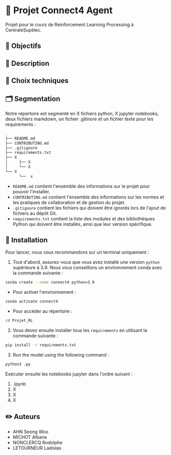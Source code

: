 # 🎰 Projet Connect4 Agent 
Projet pour le cours de Reinforcement Learning Processing à CentraleSupélec. 

## 🎯 Objectifs

## :page_facing_up: Description


## 🤔 Choix techniques

## :card_index_dividers: Segmentation
Notre répertoire est segmenté en X fichiers python, X jupyter notebooks, deux fichiers markdown, un fichier .gitinore et un fichier texte pour les requirements :

```bash 
.
├── README.md
├── CONTRIBUTING.md
├── .gitignore
├── requirements.txt 
├── X
│     ├── X
│     └── X
└── X
      └──  x

```

- ``README.md`` contient l'ensemble des informations sur le projet pour pouvoir l'installer.
- ``CONTRIBUTING.md`` contient l'ensemble des informations sur les normes et les pratiques de collaboration et de gestion du projet.
- ``.gitignore`` contient les fichiers qui doivent être ignorés lors de l'ajout de fichiers au dépôt Git.
- ``requirements.txt`` contient la liste des modules et des bibliothèques Python qui doivent être installés, ainsi que leur version spécifique.

## :wrench: Installation
Pour lancer, nous vous recommandons sur un terminal uniquement :

1. Tout d'abord, assurez-vous que vous avez installé une version `python` supérieure à 3.9. Nous vous conseillons un environnement conda avec la commande suivante : 
```bash
conda create --name connect4 python=3.9
```
- Pour activer l'environnement :
```bash
conda activate connect4
```
- Pour accéder au répertoire : 
```bash
cd Projet_RL
```

2. Vous devez ensuite installer tous les `requirements` en utilisant la commande suivante :
```bash
pip install -r requirements.txt
```
3. Run the model using the following command :
```bash
python3 .py
```

Exécuter ensuite les notebooks jupyter dans l'ordre suivant : 

1. .ipynb
2. X
3. X
4. X

## :pencil2: Auteurs
- AHN Seong Woo
- MICHOT Albane
- NONCLERCQ Rodolphe
- LETOURNEUR Ladislas



